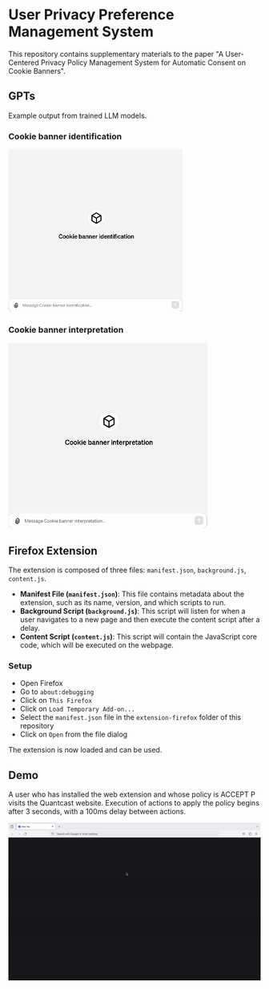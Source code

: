 # User Privacy Preference Management System

This repository contains supplementary materials to the paper "A User-Centered Privacy Policy Management System for Automatic Consent on Cookie Banners".

## GPTs

Example output from trained LLM models.

### Cookie banner identification

![Cookie banner identification](media/cookie-banner-identification.gif)

### Cookie banner interpretation

![Cookie banner interpretation](media/cookie-banner-interpretation.gif)

## Firefox Extension

The extension is composed of three files: `manifest.json`, `background.js`, `content.js`.

- **Manifest File (`manifest.json`)**: This file contains metadata about the extension, such as its name, version, and which scripts to run.
- **Background Script (`background.js`)**: This script will listen for when a user navigates to a new page and then execute the content script after a delay.
- **Content Script (`content.js`)**: This script will contain the JavaScript core code, which will be executed on the webpage.

### Setup

- Open Firefox
- Go to `about:debugging`
- Click on `This Firefox`
- Click on `Load Temporary Add-on...`
- Select the `manifest.json` file in the `extension-firefox` folder of this repository
- Click on `Open` from the file dialog

The extension is now loaded and can be used.

## Demo

A user who has installed the web extension and whose policy is ACCEPT P visits the Quantcast website. Execution of actions to apply the policy begins after 3 seconds, with a 100ms delay between actions.

![Policy ACCEPT P](media/policy-accept-p.gif)